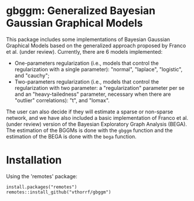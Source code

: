gbggm: Generalized Bayesian Gaussian Graphical Models
=============

This package includes some implementations of Bayesian Gaussian Graphical Models based on the generalized approach proposed by Franco et al. (under review). Currently, there are 6 models implemented:
* One-parameters regularization (i.e., models that control the regularization with a single parameter): "normal", "laplace", "logistic", and "cauchy";
* Two-parameters regularization (i.e., models that control the regularization with two parameter: a "regularization" parameter per se and an "heavy-tailedness" parameter, necessary when there are "outlier" correlations): "t", and "lomax".

The user can also decide if they will estimate a sparse or non-sparse network, and we have also included a basic implementation of Franco et al. (under review) version of the Bayesian Exploratory Graph Analysis (BEGA). The estimation of the BGGMs is done with the `gbggm` function and the estimation of the BEGA is done with the `bega` function.

# Installation #

Using the 'remotes' package:

    install.packages("remotes")
    remotes::install_github("vthorrf/gbggm")

